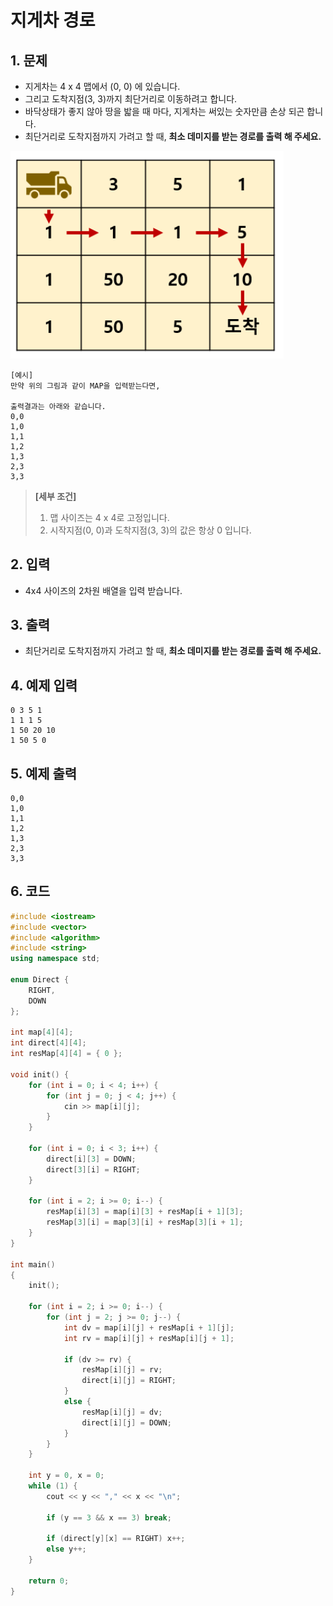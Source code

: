# 지게차 경로 #

## 1. 문제
- 지게차는 4 x 4 맵에서 (0, 0) 에 있습니다.
- 그리고 도착지점(3, 3)까지 최단거리로 이동하려고 합니다.
- 바닥상태가 좋지 않아 땅을 밟을 때 마다, 지게차는 써있는 숫자만큼 손상 되곤 합니다.
- 최단거리로 도착지점까지 가려고 할 때, **최소 데미지를 받는 경로를 출력 해 주세요.**

<img src="./Array04.png" alt="Array" style="zoom:105%;" />

```
[예시]
만약 위의 그림과 같이 MAP을 입력받는다면,

출력결과는 아래와 같습니다.
0,0
1,0
1,1
1,2
1,3
2,3
3,3
```

> **[세부 조건]**
>
> 1. 맵 사이즈는 4 x 4로 고정입니다.
> 2. 시작지점(0, 0)과 도착지점(3, 3)의 값은 항상 0 입니다.

## 2. 입력

- 4x4 사이즈의 2차원 배열을 입력 받습니다.

## 3. 출력
- 최단거리로 도착지점까지 가려고 할 때, **최소 데미지를 받는 경로를 출력 해 주세요.**

## 4. 예제 입력
```
0 3 5 1
1 1 1 5
1 50 20 10
1 50 5 0
```

## 5. 예제 출력
```
0,0
1,0
1,1
1,2
1,3
2,3
3,3
```

## 6. 코드

```c++
#include <iostream>
#include <vector>
#include <algorithm>
#include <string>
using namespace std;

enum Direct {
	RIGHT,
	DOWN
};

int map[4][4];
int direct[4][4];
int resMap[4][4] = { 0 };

void init() {
	for (int i = 0; i < 4; i++) {
		for (int j = 0; j < 4; j++) {
			cin >> map[i][j];
		}
	}

	for (int i = 0; i < 3; i++) {
		direct[i][3] = DOWN;
		direct[3][i] = RIGHT;
	}

	for (int i = 2; i >= 0; i--) {
		resMap[i][3] = map[i][3] + resMap[i + 1][3];
		resMap[3][i] = map[3][i] + resMap[3][i + 1];
	}
}

int main()
{
	init();

	for (int i = 2; i >= 0; i--) {
		for (int j = 2; j >= 0; j--) {
			int dv = map[i][j] + resMap[i + 1][j];
			int rv = map[i][j] + resMap[i][j + 1];

			if (dv >= rv) {
				resMap[i][j] = rv;
				direct[i][j] = RIGHT;
			} 
			else {
				resMap[i][j] = dv;
				direct[i][j] = DOWN;
			}
		}
	}

	int y = 0, x = 0;
	while (1) {
		cout << y << "," << x << "\n";

		if (y == 3 && x == 3) break;

		if (direct[y][x] == RIGHT) x++;
		else y++;
	}

	return 0;
}
```
